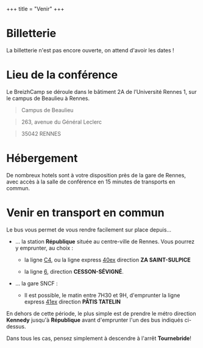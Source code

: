 +++
title = "Venir"
+++

# Billetterie

La billetterie n'est pas encore ouverte, on attend d'avoir les dates !

# Lieu de la conférence

Le BreizhCamp se déroule dans le bâtiment 2A de l’Université Rennes 1, sur le campus de Beaulieu à Rennes.

> Campus de Beaulieu

> 263, avenue du Général Leclerc

> 35042 RENNES

# Hébergement

De nombreux hotels sont à votre disposition près de la gare de Rennes, avec accès à la salle de conférence en 15 minutes de transports en commun.

# Venir en transport en commun

Le bus vous permet de vous rendre facilement sur place depuis…

* … la station __République__ située au centre-ville de Rennes. Vous pourrez y emprunter, au choix :

  * la ligne [C4](https://data.explore.star.fr/explore/dataset/mkt-information-documents-td/files/0d78a07dd7b04535c3f007b3eda2a1c2/download/), ou la ligne express [40ex](https://data.explore.star.fr/explore/dataset/mkt-information-documents-td/files/0d78a07dd7b04535c3f007b3eda2a1c2/download/) direction __ZA SAINT-SULPICE__

  * la ligne [6](https://data.explore.star.fr/explore/dataset/mkt-information-documents-td/files/d6c3c36e76e251d03fbcddd281b7549b/download/), direction __CESSON-SÉVIGNÉ__.

* … la gare SNCF :

  * Il est possible, le matin entre 7H30 et 9H, d'emprunter la ligne express [41ex](https://data.explore.star.fr/explore/dataset/mkt-information-documents-td/files/74e4f1503722353c92832845c6de49e4/download/) direction __PÂTIS TATELIN__

En dehors de cette période, le plus simple est de prendre le métro direction __Kennedy__ jusqu'à __République__ avant d'emprunter l'un des bus indiqués ci-dessus.

Dans tous les cas, pensez simplement à descendre à l'arrêt __Tournebride__!
